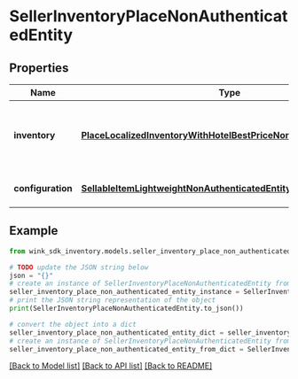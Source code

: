 # SellerInventoryPlaceNonAuthenticatedEntity


## Properties

Name | Type | Description | Notes
------------ | ------------- | ------------- | -------------
**inventory** | [**PlaceLocalizedInventoryWithHotelBestPriceNonAuthenticatedEntity**](PlaceLocalizedInventoryWithHotelBestPriceNonAuthenticatedEntity.md) | Property details along with the priced place record. | [optional] 
**configuration** | [**SellableItemLightweightNonAuthenticatedEntity**](SellableItemLightweightNonAuthenticatedEntity.md) | Identifier inventory record | [optional] 

## Example

```python
from wink_sdk_inventory.models.seller_inventory_place_non_authenticated_entity import SellerInventoryPlaceNonAuthenticatedEntity

# TODO update the JSON string below
json = "{}"
# create an instance of SellerInventoryPlaceNonAuthenticatedEntity from a JSON string
seller_inventory_place_non_authenticated_entity_instance = SellerInventoryPlaceNonAuthenticatedEntity.from_json(json)
# print the JSON string representation of the object
print(SellerInventoryPlaceNonAuthenticatedEntity.to_json())

# convert the object into a dict
seller_inventory_place_non_authenticated_entity_dict = seller_inventory_place_non_authenticated_entity_instance.to_dict()
# create an instance of SellerInventoryPlaceNonAuthenticatedEntity from a dict
seller_inventory_place_non_authenticated_entity_from_dict = SellerInventoryPlaceNonAuthenticatedEntity.from_dict(seller_inventory_place_non_authenticated_entity_dict)
```
[[Back to Model list]](../README.md#documentation-for-models) [[Back to API list]](../README.md#documentation-for-api-endpoints) [[Back to README]](../README.md)


